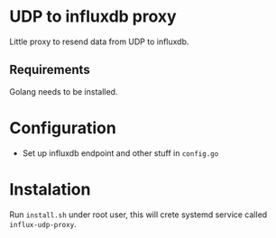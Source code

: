 # UDP to influxdb proxy

Little proxy to resend data from UDP to influxdb.

## Requirements

Golang needs to be installed.


# Configuration

- Set up influxdb endpoint and other stuff in `config.go`


# Instalation

Run `install.sh` under root user, this will crete systemd service called `influx-udp-proxy`.